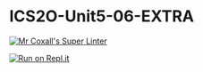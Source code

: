 # ICS2O-Unit5-06-EXTRA

[![Mr Coxall's Super Linter](https://github.com/Allen-Li-hub/ICS2O-Unit5-06-EXTRA//workflows/Mr%20Coxall's%20Super%20Linter/badge.svg)](https://github.com/Allen-Li-hub/ICS2O-Unit5-06-EXTRA//actions/)

[![Run on Repl.it](https://repl.it/badge/github/Allen-Li-hub/ICS2O-Unit5-06-EXTRA/)](https://repl.it/github/Allen-Li-hub/ICS2O-Unit5-06-EXTRA/)
